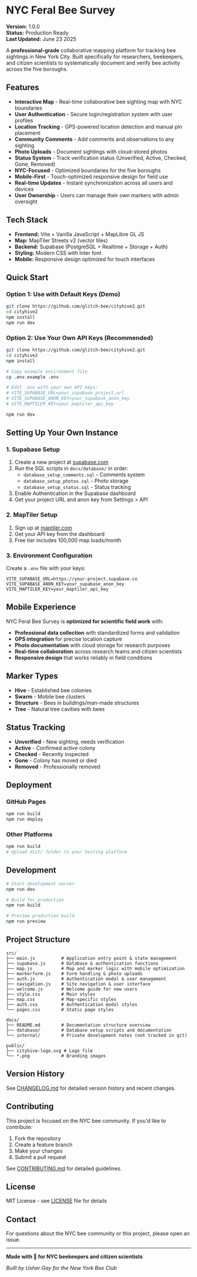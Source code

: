 # NYC Feral Bee Survey

**Version:** 1.0.0  
**Status:** Production Ready  
**Last Updated:** June 23 2025

A **professional-grade** collaborative mapping platform for tracking bee sightings in New York City. Built specifically for researchers, beekeepers, and citizen scientists to systematically document and verify bee activity across the five boroughs.

## Features

- **Interactive Map** - Real-time collaborative bee sighting map with NYC boundaries
- **User Authentication** - Secure login/registration system with user profiles
- **Location Tracking** - GPS-powered location detection and manual pin placement  
- **Community Comments** - Add comments and observations to any sighting
- **Photo Uploads** - Document sightings with cloud-stored photos
- **Status System** - Track verification status (Unverified, Active, Checked, Gone, Removed)
- **NYC-Focused** - Optimized boundaries for the five boroughs
- **Mobile-First** - Touch-optimized responsive design for field use
- **Real-time Updates** - Instant synchronization across all users and devices
- **User Ownership** - Users can manage their own markers with admin oversight

## Tech Stack

- **Frontend:** Vite + Vanilla JavaScript + MapLibre GL JS
- **Map:** MapTiler Streets v2 (vector tiles)
- **Backend:** Supabase (PostgreSQL + Realtime + Storage + Auth)
- **Styling:** Modern CSS with Inter font
- **Mobile:** Responsive design optimized for touch interfaces

## Quick Start

### Option 1: Use with Default Keys (Demo)
```bash
git clone https://github.com/glitch-bee/cityhive2.git
cd cityhive2
npm install
npm run dev
```

### Option 2: Use Your Own API Keys (Recommended)
```bash
git clone https://github.com/glitch-bee/cityhive2.git
cd cityhive2
npm install

# Copy example environment file
cp .env.example .env

# Edit .env with your own API keys:
# VITE_SUPABASE_URL=your_supabase_project_url
# VITE_SUPABASE_ANON_KEY=your_supabase_anon_key  
# VITE_MAPTILER_KEY=your_maptiler_api_key

npm run dev
```

## Setting Up Your Own Instance

### 1. Supabase Setup
1. Create a new project at [supabase.com](https://supabase.com)
2. Run the SQL scripts in `docs/database/` in order:
   - `database_setup_comments.sql` - Comments system
   - `database_setup_photos.sql` - Photo storage
   - `database_setup_status.sql` - Status tracking
3. Enable Authentication in the Supabase dashboard
4. Get your project URL and anon key from Settings > API

### 2. MapTiler Setup  
1. Sign up at [maptiler.com](https://maptiler.com)
2. Get your API key from the dashboard
3. Free tier includes 100,000 map loads/month

### 3. Environment Configuration
Create a `.env` file with your keys:
```env
VITE_SUPABASE_URL=https://your-project.supabase.co
VITE_SUPABASE_ANON_KEY=your_supabase_anon_key
VITE_MAPTILER_KEY=your_maptiler_api_key
```

## Mobile Experience

NYC Feral Bee Survey is **optimized for scientific field work** with:
- **Professional data collection** with standardized forms and validation
- **GPS integration** for precise location capture
- **Photo documentation** with cloud storage for research purposes
- **Real-time collaboration** across research teams and citizen scientists
- **Responsive design** that works reliably in field conditions

## Marker Types

- **Hive** - Established bee colonies
- **Swarm** - Mobile bee clusters  
- **Structure** - Bees in buildings/man-made structures
- **Tree** - Natural tree cavities with bees

## Status Tracking

- **Unverified** - New sighting, needs verification
- **Active** - Confirmed active colony
- **Checked** - Recently inspected
- **Gone** - Colony has moved or died
- **Removed** - Professionally removed

## Deployment

### GitHub Pages
```bash
npm run build
npm run deploy
```

### Other Platforms
```bash
npm run build
# Upload dist/ folder to your hosting platform
```

## Development

```bash
# Start development server
npm run dev

# Build for production  
npm run build

# Preview production build
npm run preview
```

## Project Structure

```
src/
├── main.js          # Application entry point & state management
├── supabase.js      # Database & authentication functions
├── map.js           # Map and marker logic with mobile optimization
├── markerform.js    # Form handling & photo uploads
├── auth.js          # Authentication modal & user management
├── navigation.js    # Site navigation & user interface
├── welcome.js       # Welcome guide for new users
├── style.css        # Main styles
├── map.css          # Map-specific styles
├── auth.css         # Authentication modal styles
└── pages.css        # Static page styles

docs/
├── README.md        # Documentation structure overview
├── database/        # Database setup scripts and documentation
└── internal/        # Private development notes (not tracked in git)

public/
├── cityhive-logo.svg # Logo file
└── *.png            # Branding images
```

## Version History

See [CHANGELOG.md](CHANGELOG.md) for detailed version history and recent changes.

## Contributing

This project is focused on the NYC bee community. If you'd like to contribute:

1. Fork the repository
2. Create a feature branch
3. Make your changes
4. Submit a pull request

See [CONTRIBUTING.md](CONTRIBUTING.md) for detailed guidelines.

## License

MIT License - see [LICENSE](LICENSE) file for details

## Contact

For questions about the NYC bee community or this project, please open an issue.

---

**Made with 🐝 for NYC beekeepers and citizen scientists**

*Built by Usher Gay for the New York Bee Club*
